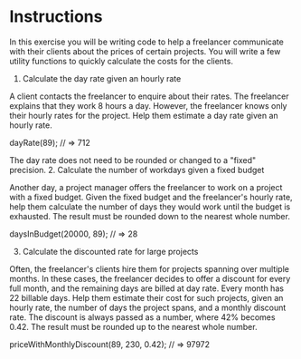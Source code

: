 # Instructions

In this exercise you will be writing code to help a freelancer communicate with their clients about the prices of certain projects. You will write a few utility functions to quickly calculate the costs for the clients.
1. Calculate the day rate given an hourly rate

A client contacts the freelancer to enquire about their rates. The freelancer explains that they work 8 hours a day. However, the freelancer knows only their hourly rates for the project. Help them estimate a day rate given an hourly rate.

dayRate(89);
// => 712

The day rate does not need to be rounded or changed to a "fixed" precision.
2. Calculate the number of workdays given a fixed budget

Another day, a project manager offers the freelancer to work on a project with a fixed budget. Given the fixed budget and the freelancer's hourly rate, help them calculate the number of days they would work until the budget is exhausted. The result must be rounded down to the nearest whole number.

daysInBudget(20000, 89);
// => 28

3. Calculate the discounted rate for large projects

Often, the freelancer's clients hire them for projects spanning over multiple months. In these cases, the freelancer decides to offer a discount for every full month, and the remaining days are billed at day rate. Every month has 22 billable days. Help them estimate their cost for such projects, given an hourly rate, the number of days the project spans, and a monthly discount rate. The discount is always passed as a number, where 42% becomes 0.42. The result must be rounded up to the nearest whole number.

priceWithMonthlyDiscount(89, 230, 0.42);
// => 97972
